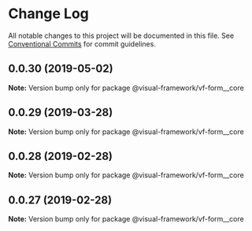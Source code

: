 # Change Log

All notable changes to this project will be documented in this file.
See [Conventional Commits](https://conventionalcommits.org) for commit guidelines.

## 0.0.30 (2019-05-02)

**Note:** Version bump only for package @visual-framework/vf-form__core





## 0.0.29 (2019-03-28)

**Note:** Version bump only for package @visual-framework/vf-form__core





## 0.0.28 (2019-02-28)

**Note:** Version bump only for package @visual-framework/vf-form__core





## 0.0.27 (2019-02-28)

**Note:** Version bump only for package @visual-framework/vf-form__core
